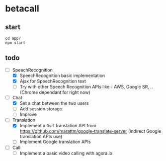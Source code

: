 # betacall

## start
```
cd app/
npm start
```

## todo

* [ ] SpeechRecognition
    * [x] SpeechRecognition basic implementation
    * [x] Ajax for SpeechRecognition text
    * [ ] Try with other Speech Recognition APIs like - AWS, Google SR, .. (Chrome dependant for right now)
* [ ] Chat
    * [x] Set a chat between the two users
    * [ ] Add session storage
    * [ ] Improve 
* [ ] Translation
    * [x] Implement a fisrt translation API from https://github.com/marattm/google-translate-server (indirect Google translation APIs use)
    * [ ] Implement Google translation APIs
* [ ] Call
    * [ ] Implement a basic video calling with agora.io
